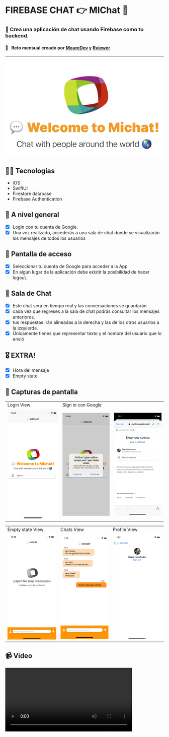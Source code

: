 

# FIREBASE CHAT 👉 MIChat 💬
### 📱 Crea una aplicación de chat usando Firebase como tu backend.
####  💪  &nbsp; Reto mensual creado por [MoureDev](https://github.com/mouredev/Monthly-App-Challenge-2022) y [Rviewer](https://rviewer.io/)

---

<center>
    <img src="https://raw.githubusercontent.com/Rviewer-Challenges/fS8lnk24GHJIXulBagvw/devel/images/logo.png" alt="logo MiChat"/>
</center>

## 👩‍💻 Tecnologías
- iOS 
- SwiftUI 
- Firestore database
- Firebase Authentication

## 📱 A nivel general
- [x] Login con tu cuenta de Google.
- [x] Una vez realizado, accederás a una sala de chat donde se visualizarán los mensajes de todos los usuarios

## 🚪 Pantalla de acceso

- [x] Seleccionar tu cuenta de Google para acceder a la App
- [x] En algún lugar de la aplicación debe existir la posibilidad de hacer logout.

## 💬 Sala de Chat

- [x] Este chat será en tiempo real y las conversaciones se guardarán
- [x] cada vez que regreses a la sala de chat podrás consultar los mensajes anteriores.
- [x] tus respuestas irán alineadas a la derecha y las de los otros usuarios a la izquierda.
- [x] Únicamente tienes que representar texto y el nombre del usuario que lo envió 

## 🎖️ EXTRA!

- [x] Hora del mensaje
- [x] Empty state

## 📸 Capturas de pantalla
<table>
    <tr>
        <td>
        Login View
        </td>
        <td colspan="2">
        Sign in con Google
        </td>
        </tr>
    <tr>
        <td>
        <img src="./images/login.png" alt="logo MiChat" width="300"/>
        </td>
            <td>
        <img src="./images/google.png" alt="logo MiChat" width="300"/>
        </td>
        <td>
        <img src="./images/google2.png" alt="logo MiChat" width="300"/>
        </td>
    </tr>
</table>
<table>
    <tr>
        <td>
        Empty state View
        </td>
        <td>
        Chats View
        </td>
        <td>
        Profile View
        </td>
    </tr>
    <tr>
        <td>
        <img src="./images/emptystate.png" alt="logo MiChat" width="300"/>
        </td>
        <td>
        <img src="./images/chat.png" alt="logo MiChat" width="300"/>
        </td>
        <td>
        <img src="./images/logout.png" alt="logo MiChat" width="300"/>
        </td>
    </tr>
</table>

## 📹 Video

<video src="./images/MIChat.mov" width="80%">



